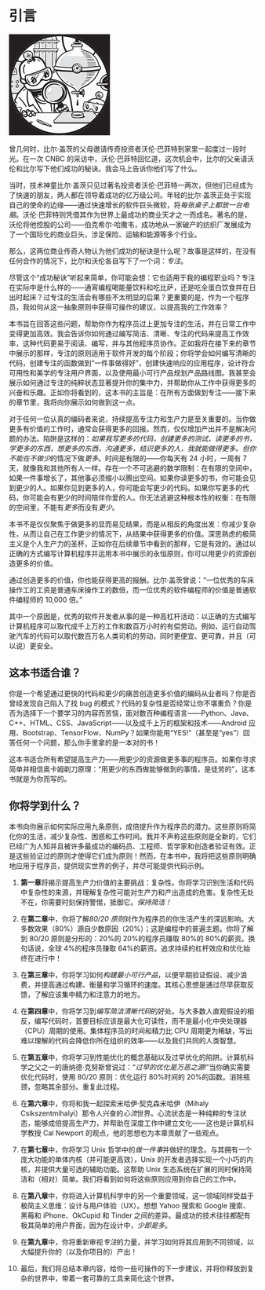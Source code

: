 # 引言

![](img/chapterart.png)

曾几何时，比尔·盖茨的父母邀请传奇投资者沃伦·巴菲特到家里一起度过一段时光。在一次 CNBC 的采访中，沃伦·巴菲特回忆道，这次机会中，比尔的父亲请沃伦和比尔写下他们成功的秘诀。我会马上告诉你他们写了什么。

当时，技术神童比尔·盖茨只见过著名投资者沃伦·巴菲特一两次，但他们已经成为了快速的朋友，两人都在领导着成功的亿万级公司。年轻的比尔·盖茨正处于实现自己的使命的边缘——通过快速增长的软件巨头微软，将*每张桌子上都放一台电脑*。沃伦·巴菲特则凭借其作为世界上最成功的商业天才之一而成名。著名的是，沃伦将他控股的公司——伯克希尔·哈撒韦，成功地从一家破产的纺织厂发展成为了一个国际化的商业巨头，涉足保险、运输和能源等多个行业。

那么，这两位商业传奇人物认为他们成功的秘诀是什么呢？故事是这样的，在没有任何合作的情况下，比尔和沃伦各自写下了一个词：*专注*。

尽管这个“成功秘诀”听起来简单，你可能会想：它也适用于我的编程职业吗？专注在实际中是什么样的——通宵编程喝能量饮料和吃比萨，还是吃全蛋白饮食并在日出时起床？过专注的生活会有哪些不太明显的后果？更重要的是，作为一个程序员，我如何从这一抽象原则中获得可操作的建议，以提高我的工作效率？

本书旨在回答这些问题，帮助你作为程序员过上更加专注的生活，并在日常工作中变得更加高效。我会告诉你如何通过编写简洁、清晰、专注的代码来提高工作效率，这种代码更易于阅读、编写，并与其他程序员协作。正如我将在接下来的章节中展示的那样，专注的原则适用于软件开发的每个阶段；你将学会如何编写清晰的代码，创建专注的函数做到“一件事做得好”，创建快速响应的应用程序，设计符合可用性和美学的专注用户界面，以及使用最小可行产品规划产品路线图。我甚至会展示如何通过专注的纯粹状态显著提升你的集中力，并帮助你从工作中获得更多的兴奋和乐趣。正如你将看到的，这本书的主旨是：在所有方面做到专注——接下来的章节里，我将向你展示如何做到这一点。

对于任何一位认真的编码者来说，持续提高专注力和生产力是至关重要的。当你做更多有价值的工作时，通常会获得更多的回报。然而，仅仅增加产出并不是解决问题的办法。陷阱是这样的：*如果我写更多的代码，创建更多的测试，读更多的书，学更多的东西，想更多的东西，沟通更多，结识更多的人，我就能做得更多。*但你不能在不做*少*的情况下做*更多*。时间是有限的——你每天有 24 小时，一周有 7 天，就像我和其他所有人一样。存在一个不可逃避的数学限制：在有限的空间中，如果一件事增长了，其他事必须缩小以腾出空间。如果你读更多的书，你可能会见到更少的人。如果你见到更多的人，你可能会写更少的代码。如果你写更多的代码，你可能会有更少的时间陪伴你爱的人。你无法逃避这种根本性的权衡：在有限的空间里，不能有*更多*而没有*更少*。

本书不是仅仅聚焦于做更多的显而易见结果，而是从相反的角度出发：你减少复杂性，从而让自己在工作更少的情况下，从结果中获得更多的价值。深思熟虑的极简主义是个人生产力的圣杯，正如你在后续章节中看到的那样，它是有效的。通过以正确的方式编写计算机程序并运用本书中展示的永恒原则，你可以用更少的资源创造更多的价值。

通过创造更多的价值，你也能获得更高的报酬。比尔·盖茨曾说：“一位优秀的车床操作工的工资是普通车床操作工的数倍，而一位优秀的软件编程师的价值是普通软件编程师的 10,000 倍。”

其中一个原因是，优秀的软件开发者从事的是一种高杠杆活动：以正确的方式编写计算机程序可以取代成千上万的工作和数百万小时的有偿劳动。例如，运行自动驾驶汽车的代码可以取代数百万名人类司机的劳动，同时更便宜、更可靠，并且（可以说）更安全。

## 这本书适合谁？

你是一个希望通过更快的代码和更少的痛苦创造更多价值的编码从业者吗？你是否曾经发现自己陷入了找 bug 的模式？代码的复杂性是否经常让你不堪重负？你是否为选择下一个要学习的内容而苦恼，面对数百种编程语言——Python、Java、C++、HTML、CSS、JavaScript——以及成千上万的框架和技术——Android 应用、Bootstrap、TensorFlow、NumPy？如果你能用“YES!”（甚至是“yes”）回答任何一个问题，那么你手里拿的是一本对的书！

这本书适合所有希望提高生产力——用更少的资源做更多事的程序员。如果你寻求简单并相信奥卡姆剃刀原理：“用更少的东西做能够做到的事情，是徒劳的”，这本书就是为你而写的。

## 你将学到什么？

本书向你展示如何实际应用九条原则，成倍提升作为程序员的潜力。这些原则将简化你的生活，减少复杂性、困惑和工作时间。我并不声称这些原则是全新的，它们已经广为人知并且被许多最成功的编码员、工程师、哲学家和创造者验证有效。正是这些验证过的原则才使得它们成为原则！然而，在本书中，我将把这些原则明确地应用于程序员，提供现实世界的例子，并尽可能提供代码示例。

1.  **第一章**将揭示提高生产力价值的主要挑战：复杂性。你将学习识别生活和代码中复杂性的来源，并理解复杂性可能对生产力和产出造成的危害。复杂性无处不在，你需要时刻保持警惕，抵御它。*保持简洁！*

1.  在**第二章**中，你将了解*80/20 原则*对作为程序员的你生活产生的深远影响。大多数效果（80%）源自少数原因（20%）；这是编程中的普遍主题。你将了解到 80/20 原则是分形的：20%的 20%的程序员赚取 80%的 80%的薪资。换句话说，全球 4%的程序员赚取 64%的薪资。追求持续的杠杆效应和优化始终在进行中！

1.  在**第三章**中，你将学习如何*构建最小可行产品*，以便早期验证假设、减少浪费，并提高通过构建、衡量和学习循环的速度。其核心思想是通过尽早获取反馈，了解应该集中精力和注意力的地方。

1.  在**第四章**中，你将学习到*编写简洁清晰代码*的好处。与大多数人直观假设的相反，编写代码时，首要目标应该是最大化可读性，而不是最小化中央处理器（CPU）周期的使用。集体程序员的时间和精力比 CPU 周期更为稀缺，写出难以理解的代码会降低你所在组织的效率——以及我们共同的人类智慧。

1.  在**第五章**中，你将学习到性能优化的概念基础以及过早优化的陷阱。计算机科学之父之一的唐纳德·克努斯曾说过：“*过早的优化是万恶之源!*”当你确实需要优化代码时，使用 80/20 原则：优化运行 80%时间的 20%的函数。消除瓶颈，忽略其余部分。重复此过程。

1.  在**第六章**中，你将和我一起探索米哈伊·契克森米哈伊（Mihaly Csikszentmihalyi）那令人兴奋的*心流*世界。心流状态是一种纯粹的专注状态，能够成倍提高生产力，并帮助在深度工作中建立文化——这也是计算机科学教授 Cal Newport 的观点，他的思想也为本章贡献了一些观点。

1.  在**第七章**中，你将学习 Unix 哲学中的*做一件事*并做好的理念。与其拥有一个庞大功能的单体内核（并可能更高效），Unix 的开发者选择实现一个小巧的内核，并提供大量可选的辅助功能。这帮助 Unix 生态系统在扩展的同时保持简洁和（相对）简单。我们将看到如何将这些原则应用到你自己的工作中。

1.  在**第八章**中，你将进入计算机科学中的另一个重要领域，这一领域同样受益于极简主义思维：设计与用户体验（UX）。想想 Yahoo 搜索和 Google 搜索、黑莓和 iPhone、OkCupid 和 Tinder 之间的差异。最成功的技术往往都配有极其简单的用户界面，因为在设计中，*少即是多*。

1.  在**第九章**中，你将重新审视*专注*的力量，并学习如何将其应用到不同领域，以大幅提升你的（以及你项目的）产出！

1.  最后，我们将总结本章内容，给你一些可操作的下一步建议，并将你释放到复杂的世界中，带着一套可靠的工具来简化这个世界。

